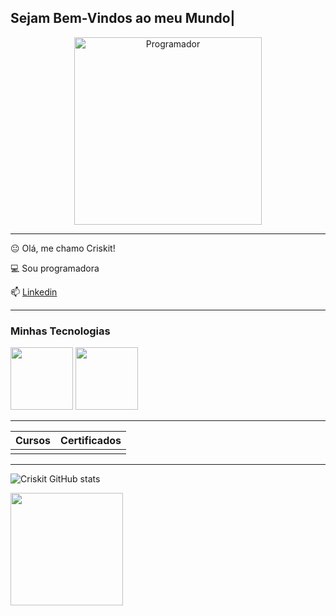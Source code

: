 ## Sejam Bem-Vindos ao meu Mundo| 



<p align="center">
  <img src="https://i.imgur.com/MvMxQ1a.gif?noredirect" alt="Programador" width="300"/>
</p>

-----------------

😐 Olá, me chamo Criskit!

💻 Sou programadora

📫 [Linkedin](www.linkedin.com/in/cristiane-machado-7a11a1190)

---------------

### Minhas Tecnologias

 <img src="https://cdn.jsdelivr.net/gh/devicons/devicon@latest/icons/c/c-original.svg" width="100px"> <img src="https://cdn.jsdelivr.net/gh/devicons/devicon@latest/icons/python/python-original.svg" width="100px">

-----------------
|Cursos | Certificados |
|------- |--------------|
|                       |

--------------------

![Criskit GitHub stats](https://github-readme-stats.vercel.app/api?username=criskit&show_icons=true&theme=radical)

<img loading="lazy" height="180cm" src="https://github-readme-stats.vercel.app/api/top-langs/username=criskit&layout=compact&langs_count=7&theme=dracula"/> 








<!--
**Criskit/criskit** is a ✨ _special_ ✨ repository because its `README.md` (this file) appears on your GitHub profile.

Here are some ideas to get you started:

- 🔭 I’m currently working on ...
- 🌱 I’m currently learning ...
- 👯 I’m looking to collaborate on ...
- 🤔 I’m looking for help with ...
- 💬 Ask me about ...
- 📫 How to reach me: ...
- 😄 Pronouns: ...
- ⚡ Fun fact: ...
-->
